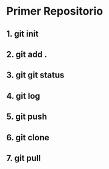 # Primer Repositorio
## 1. git init
## 2. git add .
## 3. git git status
## 4. git log
## 5. git push

## 6. git clone
## 7. git pull
